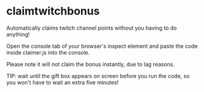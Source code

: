 # claimtwitchbonus
Automatically claims twitch channel points without you having to do anything!

Open the console tab of your browser's inspect element and paste the code inside claimer.js into the console.

Please note it will not claim the bonus instantly, due to lag reasons.

TIP: wait until the gift box appears on screen before you run the code, so you won't have to wait an extra five minutes!
